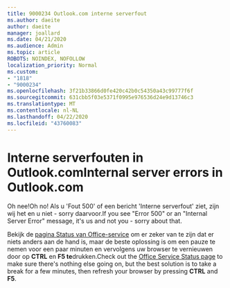 ```yaml
---
title: 9000234 Outlook.com interne serverfout
ms.author: daeite
author: daeite
manager: joallard
ms.date: 04/21/2020
ms.audience: Admin
ms.topic: article
ROBOTS: NOINDEX, NOFOLLOW
localization_priority: Normal
ms.custom:
- "1818"
- "9000234"
ms.openlocfilehash: 3f21b33866d0fe420c42b0c54350a43c99777f6f
ms.sourcegitcommit: 631cbb5f03e5371f0995e976536d24e9d13746c3
ms.translationtype: MT
ms.contentlocale: nl-NL
ms.lasthandoff: 04/22/2020
ms.locfileid: "43760083"
---
```

# <a name="internal-server-errors-in-outlookcom"></a><span data-ttu-id="297e4-102">Interne serverfouten in Outlook.com</span><span class="sxs-lookup"><span data-stu-id="297e4-102">Internal server errors in Outlook.com</span></span>

<span data-ttu-id="297e4-103">Oh nee!</span><span class="sxs-lookup"><span data-stu-id="297e4-103">Oh no!</span></span> <span data-ttu-id="297e4-104">Als u 'Fout 500' of een bericht 'Interne serverfout' ziet, zijn wij het en u niet - sorry daarvoor.</span><span class="sxs-lookup"><span data-stu-id="297e4-104">If you see "Error 500" or an "Internal Server Error" message, it's us and not you - sorry about that.</span></span>

<span data-ttu-id="297e4-105">Bekijk de [pagina Status van Office-service](https://portal.office.com/servicestatus) om er zeker van te zijn dat er niets anders aan de hand is, maar de beste oplossing is om een pauze te nemen voor een paar minuten en vervolgens uw browser te vernieuwen door op **CTRL** en **F5 te**drukken.</span><span class="sxs-lookup"><span data-stu-id="297e4-105">Check out the [Office Service Status page](https://portal.office.com/servicestatus) to make sure there's nothing else going on, but the best solution is to take a break for a few minutes, then refresh your browser by pressing **CTRL** and **F5**.</span></span>